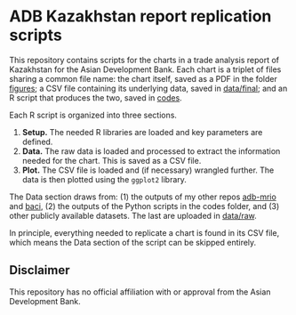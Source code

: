 # ADB Kazakhstan report replication scripts

This repository contains scripts for the charts in a trade analysis report of Kazakhstan for the Asian Development Bank. Each chart is a triplet of files sharing a common file name: the chart itself, saved as a PDF in the folder [figures](figures); a CSV file containing its underlying data, saved in [data/final](data/final); and an R script that produces the two, saved in [codes](codes).

Each R script is organized into three sections.

1. **Setup.** The needed R libraries are loaded and key parameters are defined.
1. **Data.** The raw data is loaded and processed to extract the information needed for the chart. This is saved as a CSV file. 
1. **Plot.** The CSV file is loaded and (if necessary) wrangled further. The data is then plotted using the `ggplot2` library.

The Data section draws from: (1) the outputs of my other repos [adb-mrio](https://github.com/ksreyes/adb-mrio) and [baci](https://github.com/ksreyes/baci), (2) the outputs of the Python scripts in the codes folder, and (3) other publicly available datasets. The last are uploaded in [data/raw](data/raw).

In principle, everything needed to replicate a chart is found in its CSV file, which means the Data section of the script can be skipped entirely. 

## Disclaimer

This repository has no official affiliation with or approval from the Asian Development Bank.